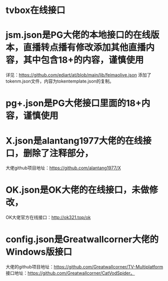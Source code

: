 # tvbox在线接口
# jsm.json是PG大佬的本地接口的在线版本，直播转点播有修改添加其他直播内容，其中包含18+的内容，谨慎使用
详见：https://github.com/ediart/at/blob/main/lib/feimaolive.json
添加了tokenm.json文件，内容为tokentemplate.json的复制。
# pg+.json是PG大佬接口里面的18+内容，谨慎使用
# X.json是alantang1977大佬的在线接口，删除了注释部分，
大佬github项目地址：https://github.com/alantang1977/X
# OK.json是OK大佬的在线接口，未做修改，
OK大佬官方在线接口：http://ok321.top/ok
# config.json是Greatwallcorner大佬的Windows版接口
大佬的github项目地址：https://github.com/Greatwallcorner/TV-Multiplatform
接口地址：https://github.com/Greatwallcorner/CatVodSpider。
